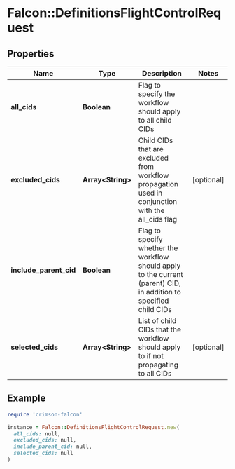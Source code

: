 # Falcon::DefinitionsFlightControlRequest

## Properties

| Name | Type | Description | Notes |
| ---- | ---- | ----------- | ----- |
| **all_cids** | **Boolean** | Flag to specify the workflow should apply to all child CIDs |  |
| **excluded_cids** | **Array&lt;String&gt;** | Child CIDs that are excluded from workflow propagation used in conjunction with the all_cids flag | [optional] |
| **include_parent_cid** | **Boolean** | Flag to specify whether the workflow should apply to the current (parent) CID, in addition to specified child CIDs |  |
| **selected_cids** | **Array&lt;String&gt;** | List of child CIDs that the workflow should apply to if not propagating to all CIDs | [optional] |

## Example

```ruby
require 'crimson-falcon'

instance = Falcon::DefinitionsFlightControlRequest.new(
  all_cids: null,
  excluded_cids: null,
  include_parent_cid: null,
  selected_cids: null
)
```

